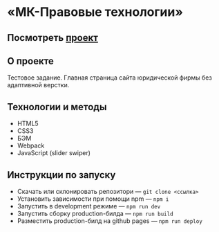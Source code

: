 ﻿# «МК-Правовые технологии»

## Посмотреть [проект][1]

## О проекте
Тестовое задание. Главная страница сайта юридической фирмы без адаптивной верстки.

## Технологии и методы
- HTML5
- CSS3
- БЭМ
- Webpack
- JavaScript (slider swiper)

## Инструкции по запуску
- Скачать или склонировать репозитори — `git clone <ссылка>`
- Установить зависимости при помощи npm — `npm i`
- Запустить в development режиме — `npm run dev`
- Запустить сборку production-билда — `npm run build`
- Разместить production-билд на github pages — `npm run deploy`

[1]: https://perkenton.github.io/pravovyye-tekhnologii/
